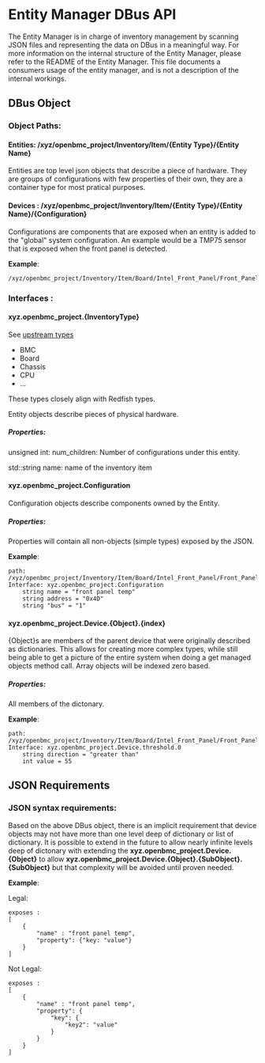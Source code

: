 # Entity Manager DBus API

The Entity Manager is in charge of inventory management by scanning JSON files
and representing the data on DBus in a meaningful way. For more information on
the internal structure of the Entity Manager, please refer to the README of the
Entity Manager. This file documents a consumers usage of the entity manager, and
is not a description of the internal workings.

## DBus Object

### Object Paths:

#### Entities:  /xyz/openbmc_project/Inventory/Item/{Entity Type}/{Entity Name}

Entities are top level json objects that describe a piece of hardware. They are
groups of configurations with few properties of their own, they are a container
type for most pratical purposes.

#### Devices : /xyz/openbmc_project/Inventory/Item/{Entity Type}/{Entity Name}/{Configuration}

Configurations are components that are exposed when an entity is added to the
"global" system configuration. An example would be a TMP75 sensor that is
exposed when the front panel is detected.

__Example__:

```
/xyz/openbmc_project/Inventory/Item/Board/Intel_Front_Panel/Front_Panel_Temp
```

### Interfaces :

#### xyz.openbmc_project.{InventoryType}

See [upstream types](https://github.com/openbmc/phosphor-dbus-interfaces/tree/master/xyz/openbmc_project/Inventory/Item)

* BMC
* Board
* Chassis
* CPU
* ...

These types closely align with Redfish types.

Entity objects describe pieces of physical hardware.

##### Properties:

unsigned int: num_children: Number of configurations under this entity.

std::string name: name of the inventory item


#### xyz.openbmc_project.Configuration

Configuration objects describe components owned by the Entity.

##### Properties:

Properties will contain all non-objects (simple types) exposed by the JSON.

 __Example__:

```
path: /xyz/openbmc_project/Inventory/Item/Board/Intel_Front_Panel/Front_Panel_Temp
Interface: xyz.openbmc_project.Configuration
    string name = "front panel temp"
    string address = "0x4D"
    string "bus" = "1"
```

#### xyz.openbmc_project.Device.{Object}.{index}

{Object}s are members of the parent device that were originally described as
dictionaries. This allows for creating more complex types, while still being
able to get a picture of the entire system when doing a get managed objects
method call. Array objects will be indexed zero based.

##### Properties:

All members of the dictonary.

__Example__:

```
path: /xyz/openbmc_project/Inventory/Item/Board/Intel_Front_Panel/Front_Panel_Temp
Interface: xyz.openbmc_project.Device.threshold.0
    string direction = "greater than"
    int value = 55
```

## JSON Requirements

### JSON syntax requirements:

Based on the above DBus object, there is an implicit requirement that device
objects may not have more than one level deep of dictionary or list of
dictionary. It is possible to extend in the future to allow nearly infinite
levels deep of dictonary with extending the
__xyz.openbmc_project.Device.{Object}__ to allow
__xyz.openbmc_project.Device.{Object}.{SubObject}.{SubObject}__ but that
complexity will be avoided until proven needed.

__Example__:

Legal:

```
exposes :
[
    {
        "name" : "front panel temp",
        "property": {"key: "value"}
    }
]
```

Not Legal:

```
exposes :
[
    {
        "name" : "front panel temp",
        "property": {
            "key": {
                "key2": "value"
            }
        }
    }
]

```
